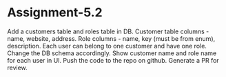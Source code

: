# Assignment-5.2

Add a customers table and roles table in DB. Customer
table columns - name, website, address. Role columns -
name, key (must be from enum), description. Each user
can belong to one customer and have one role. Change
the DB schema accordingly. Show customer name and
role name for each user in UI. Push the code to the repo
on github. Generate a PR for review.
